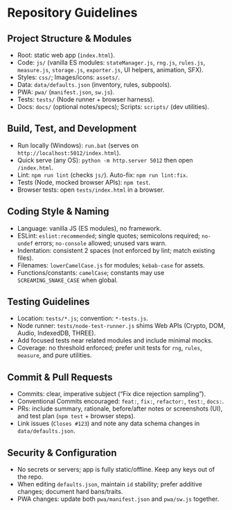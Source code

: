 # Repository Guidelines

## Project Structure & Modules
- Root: static web app (`index.html`).
- Code: `js/` (vanilla ES modules: `stateManager.js`, `rng.js`, `rules.js`, `measure.js`, `storage.js`, `exporter.js`, UI helpers, animation, SFX).
- Styles: `css/`; Images/icons: `assets/`.
- Data: `data/defaults.json` (inventory, rules, subpools).
- PWA: `pwa/` (`manifest.json`, `sw.js`).
- Tests: `tests/` (Node runner + browser harness).
- Docs: `docs/` (optional notes/specs); Scripts: `scripts/` (dev utilities).

## Build, Test, and Development
- Run locally (Windows): `run.bat` (serves on `http://localhost:5012/index.html`).
- Quick serve (any OS): `python -m http.server 5012` then open `/index.html`.
- Lint: `npm run lint` (checks `js/`). Auto-fix: `npm run lint:fix`.
- Tests (Node, mocked browser APIs): `npm test`.
- Browser tests: open `tests/index.html` in a browser.

## Coding Style & Naming
- Language: vanilla JS (ES modules), no framework.
- ESLint: `eslint:recommended`; single quotes; semicolons required; `no-undef` errors; `no-console` allowed; unused vars warn.
- Indentation: consistent 2 spaces (not enforced by lint; match existing files).
- Filenames: `lowerCamelCase.js` for modules; `kebab-case` for assets.
- Functions/constants: `camelCase`; constants may use `SCREAMING_SNAKE_CASE` when global.

## Testing Guidelines
- Location: `tests/*.js`; convention: `*-tests.js`.
- Node runner: `tests/node-test-runner.js` shims Web APIs (Crypto, DOM, Audio, IndexedDB, THREE).
- Add focused tests near related modules and include minimal mocks.
- Coverage: no threshold enforced; prefer unit tests for `rng`, `rules`, `measure`, and pure utilities.

## Commit & Pull Requests
- Commits: clear, imperative subject (“Fix dice rejection sampling”).
- Conventional Commits encouraged: `feat:`, `fix:`, `refactor:`, `test:`, `docs:`.
- PRs: include summary, rationale, before/after notes or screenshots (UI), and test plan (`npm test` + browser steps).
- Link issues (`Closes #123`) and note any data schema changes in `data/defaults.json`.

## Security & Configuration
- No secrets or servers; app is fully static/offline. Keep any keys out of the repo.
- When editing `defaults.json`, maintain `id` stability; prefer additive changes; document hard bans/traits.
- PWA changes: update both `pwa/manifest.json` and `pwa/sw.js` together.
